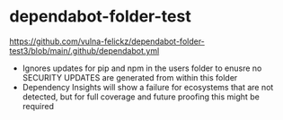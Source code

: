 # dependabot-folder-test

https://github.com/vulna-felickz/dependabot-folder-test3/blob/main/.github/dependabot.yml 
- Ignores updates for pip and npm in the users folder to enusre no SECURITY UPDATES are generated from within this folder
- Dependency Insights will show a failure for ecosystems that are not detected, but for full coverage and future proofing this might be required

